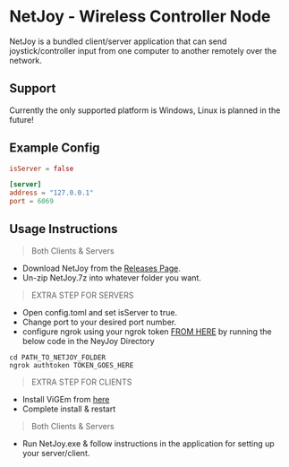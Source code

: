 ﻿# NetJoy - Wireless Controller Node
NetJoy is a bundled client/server application that can send joystick/controller input
from one computer to another remotely over the network.

## Support
Currently the only supported platform is Windows, Linux is planned in the future!

## Example Config
````toml
isServer = false

[server]
address = "127.0.0.1"
port = 6069
````

## Usage Instructions
> Both Clients & Servers
*   Download NetJoy from the [Releases Page](https://github.com/QuillDev/NetJoy/releases).
*   Un-zip NetJoy.7z into whatever folder you want.
> EXTRA STEP FOR SERVERS
*   Open config.toml and set isServer to true.
*   Change port to your desired port number.
*   configure ngrok using your ngrok token [FROM HERE](https://ngrok.com/) by running the below code in the NeyJoy Directory
```
cd PATH_TO_NETJOY_FOLDER
ngrok authtoken TOKEN_GOES_HERE
```

> EXTRA STEP FOR CLIENTS
*   Install ViGEm from [here](https://github.com/ViGEm/ViGEmBus)
*   Complete install & restart
> Both Clients & Servers
*   Run NetJoy.exe & follow instructions in the application for setting up your server/client.
